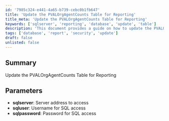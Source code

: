 ```yaml
---
id: '7985c324-e441-4a65-b739-cebc0b1fb647'
title: 'Update the PVALOrgAgentCounts Table for Reporting'
title_meta: 'Update the PVALOrgAgentCounts Table for Reporting'
keywords: ['sqlserver', 'reporting', 'database', 'update', 'table']
description: 'This document provides a guide on how to update the PVALOrgAgentCounts table for reporting purposes. It includes parameters such as server address, username, and password required for SQL access.'
tags: ['database', 'report', 'security', 'update']
draft: false
unlisted: false
---
```


## Summary

Update the PVALOrgAgentCounts Table for Reporting

## Parameters

- **sqlserver**: Server address to access  
- **sqluser**: Username for SQL access  
- **sqlpassword**: Password for SQL access  
